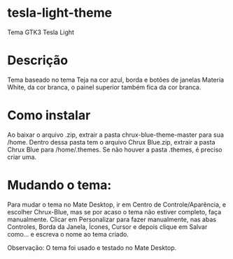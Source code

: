 # tesla-light-theme
Tema GTK3 Tesla Light
# Descrição
Tema baseado no tema Teja na cor azul, borda e botões de janelas Materia White, da cor branca, o painel superior também fica da cor branca.
# Como instalar
Ao baixar o arquivo .zip, extrair a pasta chrux-blue-theme-master para sua /home. Dentro dessa pasta tem o arquivo Chrux Blue.zip, extrair a pasta Chrux Blue para /home/.themes. Se não houver a pasta .themes, é preciso criar uma.
# Mudando o tema:
Para mudar o tema no Mate Desktop, ir em Centro de Controle/Aparência, e escolher Chrux-Blue, mas se por acaso o tema não estiver completo, faça manualmente. Clicar em Personalizar para fazer manualmente, nas abas Controles, Borda da Janela, Ícones, Cursor e depois clique em Salvar como... e escreva o nome ao tema criado.

Observação: O tema foi usado e testado no Mate Desktop.
